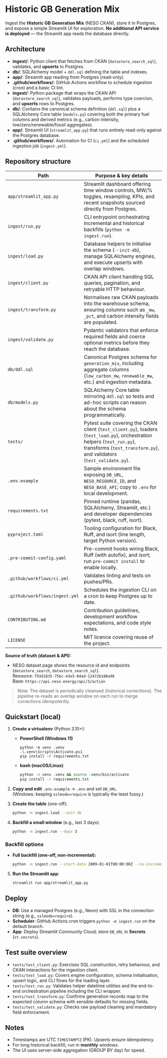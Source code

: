 # Historic GB Generation Mix

Ingest the **Historic GB Generation Mix** (NESO CKAN), store it in Postgres, and expose a simple Streamlit UI for exploration. **No additional API service is deployed** — the Streamlit app reads the database directly.

## Architecture

- **ingest/**: Python client that fetches from CKAN (`datastore_search_sql`), validates, and **upserts** to Postgres.
- **db/**: SQLAlchemy model + `ddl.sql` defining the table and indexes.
- **app/**: Streamlit app reading from Postgres (read-only).
- **.github/workflows/**: GitHub Actions workflow to schedule ingestion (cron) and a basic CI lint.
- **ingest/**: Python package that wraps the CKAN API (`datastore_search_sql`), validates payloads, performs type coercion, and **upserts** rows to Postgres.
- **db/**: Contains the canonical schema definition (`ddl.sql`) plus a SQLAlchemy Core table (`models.py`) covering both the primary fuel columns and derived metrics (e.g., carbon intensity, low/zero/renewable/fossil aggregates).
- **app/**: Streamlit UI (`streamlit_app.py`) that runs entirely read-only against the Postgres database.
- **.github/workflows/**: Automation for CI (`ci.yml`) and the scheduled ingestion job (`ingest.yml`).

## Repository structure

| Path | Purpose & key details |
| --- | --- |
| `app/streamlit_app.py` | Streamlit dashboard offering time window controls, MW/% toggles, resampling, KPIs, and recent snapshots sourced directly from Postgres. |
| `ingest/run.py` | CLI entrypoint orchestrating incremental and historical backfills (`python -m ingest.run`). |
| `ingest/load.py` | Database helpers to initialise the schema (`--init-db`), manage SQLAlchemy engines, and execute upserts with overlap windows. |
| `ingest/client.py` | CKAN API client handling SQL queries, pagination, and retryable HTTP behaviour. |
| `ingest/transform.py` | Normalises raw CKAN payloads into the warehouse schema, ensuring columns such as `_mw`, `_pct`, and carbon intensity fields are populated. |
| `ingest/validate.py` | Pydantic validators that enforce required fields and coerce optional metrics before they reach the database. |
| `db/ddl.sql` | Canonical Postgres schema for `generation_mix`, including aggregate columns (`low_carbon_mw`, `renewable_mw`, etc.) and ingestion metadata. |
| `db/models.py` | SQLAlchemy Core table mirroring `ddl.sql` so tests and ad-hoc scripts can reason about the schema programmatically. |
| `tests/` | Pytest suite covering the CKAN client (`test_client.py`), loaders (`test_load.py`), orchestration helpers (`test_run.py`), transforms (`test_transform.py`), and validators (`test_validate.py`). |
| `.env.example` | Sample environment file exposing `DB_URL`, `NESO_RESOURCE_ID`, and `NESO_BASE_API`; copy to `.env` for local development. |
| `requirements.txt` | Pinned runtime (pandas, SQLAlchemy, Streamlit, etc.) and developer dependencies (pytest, black, ruff, isort). |
| `pyproject.toml` | Tooling configuration for Black, Ruff, and isort (line length, target Python version). |
| `.pre-commit-config.yaml` | Pre-commit hooks wiring Black, Ruff (with autofix), and isort; run `pre-commit install` to enable locally. |
| `.github/workflows/ci.yml` | Validates linting and tests on pushes/PRs. |
| `.github/workflows/ingest.yml` | Schedules the ingestion CLI on a cron to keep Postgres up to date. |
| `CONTRIBUTING.md` | Contribution guidelines, development workflow expectations, and code style notes. |
| `LICENSE` | MIT licence covering reuse of the project. |

**Source of truth (dataset & API):**
- NESO dataset page shows the resource id and endpoints (`datastore_search`, `datastore_search_sql`).  
  Resource: `f93d1835-75bc-43e5-84ad-12472b180a98`  
  Base: `https://api.neso.energy/api/3/action`

> Note: The dataset is periodically cleansed (historical corrections). The pipeline re-reads an overlap window on each run to merge corrections idempotently.

## Quickstart (local)

1. **Create a virtualenv** (Python 3.10+):
   - **PowerShell (Windows 11)**  
     ```pwsh
     python -m venv .venv
     .\.venv\Scripts\Activate.ps1
     pip install -r requirements.txt
     ```
   - **bash (macOS/Linux)**  
     ```bash
     python -m venv .venv && source .venv/bin/activate
     pip install -r requirements.txt
     ```

2. **Copy and edit** `.env.example` → `.env` and set `DB_URL`.  
   (Windows: keeping `sslmode=require` is typically the least fussy.)

3. **Create the table** (one-off):
   ```bash
   python -m ingest.load --init-db
   ```

4. **Backfill a small window** (e.g., last 3 days):
   ```bash
   python -m ingest.run --days 3
   ```

### Backfill options

- **Full backfill (one-off, non-incremental):**
  ```bash
  python -m ingest.run --start-date 2009-01-01T00:00:00Z --no-incremental

5. **Run the Streamlit app**:
   ```bash
   streamlit run app/streamlit_app.py
   ```

## Deploy

- **DB**: Use a managed Postgres (e.g., Neon) with SSL in the connection string (e.g., `sslmode=require`).
- **Scheduler**: GitHub Actions cron triggers `python -m ingest.run` on the default branch.
- **App**: Deploy Streamlit Community Cloud; store `DB_URL` in **Secrets** (`st.secrets`).

## Test suite overview

- `tests/test_client.py`: Exercises SQL construction, retry behaviour, and CKAN interactions for the ingestion client.
- `tests/test_load.py`: Covers engine configuration, schema initialisation, upsert logic, and CLI flows for the loading layer.
- `tests/test_run.py`: Validates helper datetime utilities and the end-to-end orchestration pipeline including the CLI wrapper.
- `tests/test_transform.py`: Confirms generation records map to the expected column schema with sensible defaults for missing fields.
- `tests/test_validate.py`: Checks raw payload cleaning and mandatory field enforcement.

## Notes

- Timestamps are UTC `TIMESTAMPTZ` (PK). Upserts ensure idempotency.
- For long historical backfill, run in **monthly** windows.
- The UI uses server-side aggregation (GROUP BY day) for speed.
